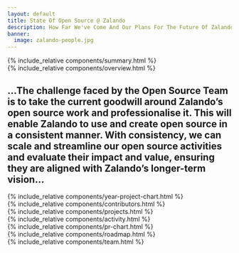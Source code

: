 ```yaml
---
layout: default
title: State Of Open Source @ Zalando
description: How Far We've Come And Our Plans For The Future Of Zalando Open Source
banner:
  image: zalando-people.jpg
---
```


<section class="dc--text-center page-section page-section--padding page-section--no-padding-bottom">
  <div class="dc-container dc-container--limited">
    {% include_relative components/summary.html %}
  </div>
</section>

<section class="dc--text-center page-section page-section--padding page-section--no-padding-top">
  <div class="dc-container dc-container--limited">
    {% include_relative components/overview.html %}
  </div>
</section>

<section class="dc--text-center page-section page-section--padding
page-section--background-highlight" id="os-projects">
  <div class="dc-container dc-container--limited">
    <h2 class="dc-h2">
    ...The challenge faced by the Open Source Team is to take the current goodwill around Zalando’s open source work
    and professionalise it. This will enable Zalando to use and create open source in a
    consistent manner. With consistency, we can scale and streamline our open source activities
    and evaluate their impact and value, ensuring they are aligned with Zalando’s longer-term vision...
    </h2>
  </div>
</section>

<section class="page-section page-section--padding page-section--background-white">
  <div class="dc-container dc-container--limited dc--text-center ">
    {% include_relative components/year-project-chart.html %}
  </div>
</section>

<section class="page-section page-section--padding page-section--background-secondary">
  <div class="dc-container dc-container--limited">
    {% include_relative components/contributors.html %}
  </div>
</section>

<section class="page-section page-section--padding page-section--background-white">
  <div class="dc-container dc-container--limited dc--text-center ">
    {% include_relative components/projects.html %}
  </div>
</section>

<section class="dc--text-center page-section page-section--padding page-section--background
  page-section--background-gradient">
  <div class="dc-container dc-container--limited">
    {% include_relative components/activity.html %}
  </div>
</section>

<section class="dc--text-center page-section page-section--padding stats-overview">
  <div class="dc-container dc-container--limited">
    {% include_relative components/pr-chart.html %}
  </div>
</section>

<section class="dc--text-center page-section page-section--padding page-section--background-secondary">
  <div class="dc-container dc-container--limited">
    {% include_relative components/roadmap.html %}
  </div>
</section>

<section class="dc--text-center page-section page-section--padding page-section--background-white team" id="os-team">
  <div class="dc-container dc-container--limited">
    {% include_relative components/team.html %}
  </div>
</section>
